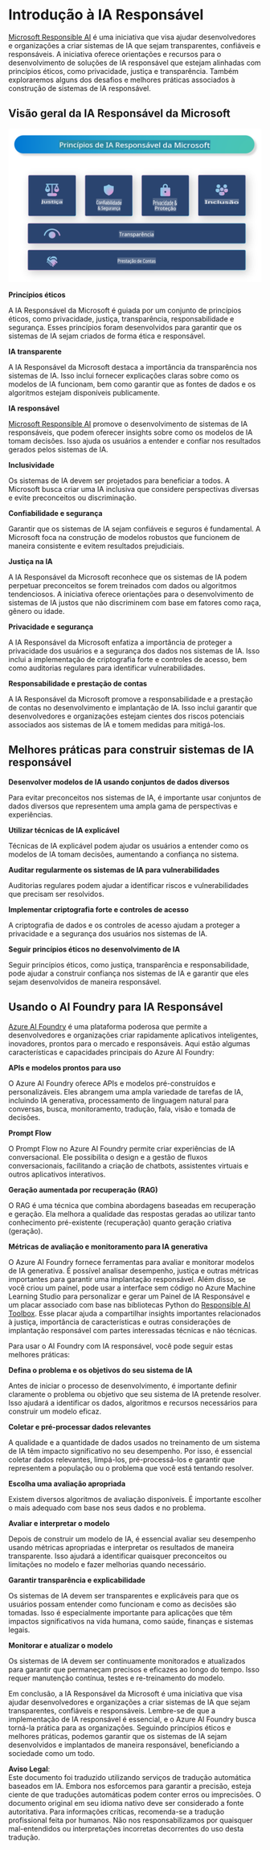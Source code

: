 # **Introdução à IA Responsável**

[Microsoft Responsible AI](https://www.microsoft.com/ai/responsible-ai?WT.mc_id=aiml-138114-kinfeylo) é uma iniciativa que visa ajudar desenvolvedores e organizações a criar sistemas de IA que sejam transparentes, confiáveis e responsáveis. A iniciativa oferece orientações e recursos para o desenvolvimento de soluções de IA responsável que estejam alinhadas com princípios éticos, como privacidade, justiça e transparência. Também exploraremos alguns dos desafios e melhores práticas associados à construção de sistemas de IA responsável.

## Visão geral da IA Responsável da Microsoft

![RAIPrinciples](../../../../../translated_images/RAIPrinciples.e40f2a169a854832e885ce2659f3a913cfb393fa59b595ed57cfae9119694eb7.pt.png)

**Princípios éticos**

A IA Responsável da Microsoft é guiada por um conjunto de princípios éticos, como privacidade, justiça, transparência, responsabilidade e segurança. Esses princípios foram desenvolvidos para garantir que os sistemas de IA sejam criados de forma ética e responsável.

**IA transparente**

A IA Responsável da Microsoft destaca a importância da transparência nos sistemas de IA. Isso inclui fornecer explicações claras sobre como os modelos de IA funcionam, bem como garantir que as fontes de dados e os algoritmos estejam disponíveis publicamente.

**IA responsável**

[Microsoft Responsible AI](https://www.microsoft.com/ai/responsible-ai?WT.mc_id=aiml-138114-kinfeylo) promove o desenvolvimento de sistemas de IA responsáveis, que podem oferecer insights sobre como os modelos de IA tomam decisões. Isso ajuda os usuários a entender e confiar nos resultados gerados pelos sistemas de IA.

**Inclusividade**

Os sistemas de IA devem ser projetados para beneficiar a todos. A Microsoft busca criar uma IA inclusiva que considere perspectivas diversas e evite preconceitos ou discriminação.

**Confiabilidade e segurança**

Garantir que os sistemas de IA sejam confiáveis e seguros é fundamental. A Microsoft foca na construção de modelos robustos que funcionem de maneira consistente e evitem resultados prejudiciais.

**Justiça na IA**

A IA Responsável da Microsoft reconhece que os sistemas de IA podem perpetuar preconceitos se forem treinados com dados ou algoritmos tendenciosos. A iniciativa oferece orientações para o desenvolvimento de sistemas de IA justos que não discriminem com base em fatores como raça, gênero ou idade.

**Privacidade e segurança**

A IA Responsável da Microsoft enfatiza a importância de proteger a privacidade dos usuários e a segurança dos dados nos sistemas de IA. Isso inclui a implementação de criptografia forte e controles de acesso, bem como auditorias regulares para identificar vulnerabilidades.

**Responsabilidade e prestação de contas**

A IA Responsável da Microsoft promove a responsabilidade e a prestação de contas no desenvolvimento e implantação de IA. Isso inclui garantir que desenvolvedores e organizações estejam cientes dos riscos potenciais associados aos sistemas de IA e tomem medidas para mitigá-los.

## Melhores práticas para construir sistemas de IA responsável

**Desenvolver modelos de IA usando conjuntos de dados diversos**

Para evitar preconceitos nos sistemas de IA, é importante usar conjuntos de dados diversos que representem uma ampla gama de perspectivas e experiências.

**Utilizar técnicas de IA explicável**

Técnicas de IA explicável podem ajudar os usuários a entender como os modelos de IA tomam decisões, aumentando a confiança no sistema.

**Auditar regularmente os sistemas de IA para vulnerabilidades**

Auditorias regulares podem ajudar a identificar riscos e vulnerabilidades que precisam ser resolvidos.

**Implementar criptografia forte e controles de acesso**

A criptografia de dados e os controles de acesso ajudam a proteger a privacidade e a segurança dos usuários nos sistemas de IA.

**Seguir princípios éticos no desenvolvimento de IA**

Seguir princípios éticos, como justiça, transparência e responsabilidade, pode ajudar a construir confiança nos sistemas de IA e garantir que eles sejam desenvolvidos de maneira responsável.

## Usando o AI Foundry para IA Responsável

[Azure AI Foundry](https://ai.azure.com?WT.mc_id=aiml-138114-kinfeylo) é uma plataforma poderosa que permite a desenvolvedores e organizações criar rapidamente aplicativos inteligentes, inovadores, prontos para o mercado e responsáveis. Aqui estão algumas características e capacidades principais do Azure AI Foundry:

**APIs e modelos prontos para uso**

O Azure AI Foundry oferece APIs e modelos pré-construídos e personalizáveis. Eles abrangem uma ampla variedade de tarefas de IA, incluindo IA generativa, processamento de linguagem natural para conversas, busca, monitoramento, tradução, fala, visão e tomada de decisões.

**Prompt Flow**

O Prompt Flow no Azure AI Foundry permite criar experiências de IA conversacional. Ele possibilita o design e a gestão de fluxos conversacionais, facilitando a criação de chatbots, assistentes virtuais e outros aplicativos interativos.

**Geração aumentada por recuperação (RAG)**

O RAG é uma técnica que combina abordagens baseadas em recuperação e geração. Ela melhora a qualidade das respostas geradas ao utilizar tanto conhecimento pré-existente (recuperação) quanto geração criativa (geração).

**Métricas de avaliação e monitoramento para IA generativa**

O Azure AI Foundry fornece ferramentas para avaliar e monitorar modelos de IA generativa. É possível analisar desempenho, justiça e outras métricas importantes para garantir uma implantação responsável. Além disso, se você criou um painel, pode usar a interface sem código no Azure Machine Learning Studio para personalizar e gerar um Painel de IA Responsável e um placar associado com base nas bibliotecas Python do [Responsible AI Toolbox](https://responsibleaitoolbox.ai/?WT.mc_id=aiml-138114-kinfeylo). Esse placar ajuda a compartilhar insights importantes relacionados à justiça, importância de características e outras considerações de implantação responsável com partes interessadas técnicas e não técnicas.

Para usar o AI Foundry com IA responsável, você pode seguir estas melhores práticas:

**Defina o problema e os objetivos do seu sistema de IA**

Antes de iniciar o processo de desenvolvimento, é importante definir claramente o problema ou objetivo que seu sistema de IA pretende resolver. Isso ajudará a identificar os dados, algoritmos e recursos necessários para construir um modelo eficaz.

**Coletar e pré-processar dados relevantes**

A qualidade e a quantidade de dados usados no treinamento de um sistema de IA têm impacto significativo no seu desempenho. Por isso, é essencial coletar dados relevantes, limpá-los, pré-processá-los e garantir que representem a população ou o problema que você está tentando resolver.

**Escolha uma avaliação apropriada**

Existem diversos algoritmos de avaliação disponíveis. É importante escolher o mais adequado com base nos seus dados e no problema.

**Avaliar e interpretar o modelo**

Depois de construir um modelo de IA, é essencial avaliar seu desempenho usando métricas apropriadas e interpretar os resultados de maneira transparente. Isso ajudará a identificar quaisquer preconceitos ou limitações no modelo e fazer melhorias quando necessário.

**Garantir transparência e explicabilidade**

Os sistemas de IA devem ser transparentes e explicáveis para que os usuários possam entender como funcionam e como as decisões são tomadas. Isso é especialmente importante para aplicações que têm impactos significativos na vida humana, como saúde, finanças e sistemas legais.

**Monitorar e atualizar o modelo**

Os sistemas de IA devem ser continuamente monitorados e atualizados para garantir que permaneçam precisos e eficazes ao longo do tempo. Isso requer manutenção contínua, testes e re-treinamento do modelo.

Em conclusão, a IA Responsável da Microsoft é uma iniciativa que visa ajudar desenvolvedores e organizações a criar sistemas de IA que sejam transparentes, confiáveis e responsáveis. Lembre-se de que a implementação de IA responsável é essencial, e o Azure AI Foundry busca torná-la prática para as organizações. Seguindo princípios éticos e melhores práticas, podemos garantir que os sistemas de IA sejam desenvolvidos e implantados de maneira responsável, beneficiando a sociedade como um todo.

**Aviso Legal**:  
Este documento foi traduzido utilizando serviços de tradução automática baseados em IA. Embora nos esforcemos para garantir a precisão, esteja ciente de que traduções automáticas podem conter erros ou imprecisões. O documento original em seu idioma nativo deve ser considerado a fonte autoritativa. Para informações críticas, recomenda-se a tradução profissional feita por humanos. Não nos responsabilizamos por quaisquer mal-entendidos ou interpretações incorretas decorrentes do uso desta tradução.